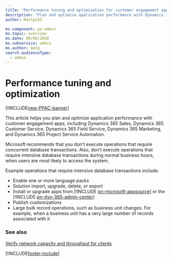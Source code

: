 ```yaml
---
title: "Performance tuning and optimization for customer engagement apps"
description: "Plan and optimize application performance with Dynamics 365 customer engagement apps."
author: Mattp123

ms.component: pa-admin
ms.topic: overview
ms.date: 09/08/2020
ms.subservice: admin
ms.author: matp
search.audienceType: 
  - admin
---
```

# Performance tuning and optimization

[!INCLUDE[new-PPAC-banner](~/includes/new-PPAC-banner.md)]

This article helps you plan and optimize application performance with customer engagement apps, including Dynamics 365 Sales, Dynamics 365 Customer Service, Dynamics 365 Field Service, Dynamics 365 Marketing, and Dynamics 365 Project Service Automation.  

Microsoft recommends that you don't execute operations that require concurrent database transactions. Also, don’t execute operations that require intensive database transactions during normal business hours, when users are most likely to access the system. 

Example operations that require intensive database transactions include:

- Enable one or more language packs
- Solution import, upgrade, delete, or export
- Install or upgrade apps from [!INCLUDE [pn-microsoft-appsource](../includes/pn-microsoft-appsource.md)] or the [!INCLUDE [pn-dyn-365-admin-center](../includes/pn-dyn-365-admin-center.md)] 
- Publish customizations
- Large bulk record operations, such as business unit changes. For example, when a business unit has a very large number of records associated with it

### See also
[Verify network capacity and throughput for clients](verify-network-capacity-throughput-clients.md) <br />




[!INCLUDE[footer-include](../includes/footer-banner.md)]
